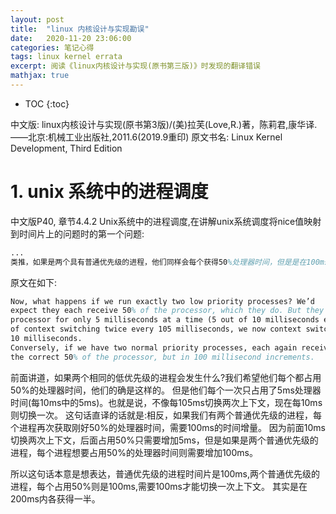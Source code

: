 ```yaml
---
layout: post
title:  "linux 内核设计与实现勘误" 
date:   2020-11-20 23:06:00
categories: 笔记心得
tags: linux kernel errata
excerpt: 阅读《linux内核设计与实现(原书第三版)》时发现的翻译错误
mathjax: true
---
```

* TOC
{:toc}

中文版:
linux内核设计与实现(原书第3版)/(美)拉芙(Love,R.)著，陈莉君,康华译.——北京:机械工业出版社,2011.6(2019.9重印)
原文书名: Linux Kernel Development, Third Edition

# 1. unix 系统中的进程调度

中文版P40, 章节4.4.2 Unix系统中的进程调度,在讲解unix系统调度将nice值映射到时间片上的问题时的第一个问题:
```latex
...
类推，如果是两个具有普通优先级的进程，他们同样会每个获得50%处理器时间，但是是在100ms内各获得一半。
```

原文在如下:

```latex
Now, what happens if we run exactly two low priority processes? We’d
expect they each receive 50% of the processor, which they do. But they each enjoy the
processor for only 5 milliseconds at a time (5 out of 10 milliseconds each)! That is, instead
of context switching twice every 105 milliseconds, we now context switch twice every
10 milliseconds.
Conversely, if we have two normal priority processes, each again receives
the correct 50% of the processor, but in 100 millisecond increments.
```

前面讲道，如果两个相同的低优先级的进程会发生什么?我们希望他们每个都占用50%的处理器时间，他们的确是这样的。
但是他们每个一次只占用了5ms处理器时间(每10ms中的5ms)。也就是说，不像每105ms切换两次上下文，现在每10ms则切换一次。
这句话直译的话就是:相反，如果我们有两个普通优先级的进程，每个进程再次获取刚好50%的处理器时间，需要100ms的时间增量。
因为前面10ms切换两次上下文，后面占用50%只需要增加5ms，但是如果是两个普通优先级的进程，每个进程想要占用50%的处理器时间则需要增加100ms。

所以这句话本意是想表达，普通优先级的进程时间片是100ms,两个普通优先级的进程，每个占用50%则是100ms,需要100ms才能切换一次上下文。
其实是在200ms内各获得一半。
